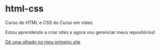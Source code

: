 # html-css
Curso de HTML e CSS do Curso em video

Estou aprendendo a criar sites e agora vou gerenciar meus repositórios!

<a href="https://mailsonalexandre.github.io/html-css/projetos/andoid-site.html">Dê uma olhado no meu primeiro site </a>
